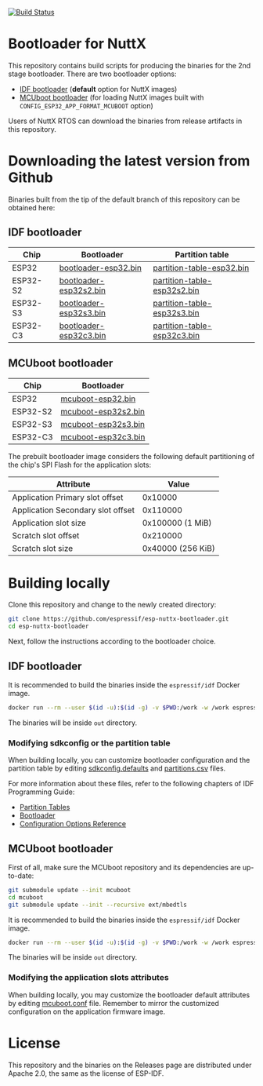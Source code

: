 [![Build Status](https://github.com/espressif/esp-nuttx-bootloader/workflows/build/badge.svg)](https://github.com/espressif/esp-nuttx-bootloader/actions?query=branch%3Amain)

# Bootloader for NuttX

This repository contains build scripts for producing the binaries for the 2nd stage bootloader. There are two bootloader options:
- [IDF bootloader](https://docs.espressif.com/projects/esp-idf/en/latest/esp32/api-guides/startup.html#second-stage-bootloader) (**default** option for NuttX images)
- [MCUboot bootloader](https://github.com/mcu-tools/mcuboot/blob/main/docs/readme-espressif.md) (for loading NuttX images built with `CONFIG_ESP32_APP_FORMAT_MCUBOOT` option)

Users of NuttX RTOS can download the binaries from release artifacts in this repository.

# Downloading the latest version from Github

Binaries built from the tip of the default branch of this repository can be obtained here:

## IDF bootloader

Chip | Bootloader | Partition table
-----|------------|-----------------
ESP32 | [bootloader-esp32.bin](https://github.com/espressif/esp-nuttx-bootloader/releases/download/latest/bootloader-esp32.bin) | [partition-table-esp32.bin](https://github.com/espressif/esp-nuttx-bootloader/releases/download/latest/partition-table-esp32.bin)
ESP32-S2 | [bootloader-esp32s2.bin](https://github.com/espressif/esp-nuttx-bootloader/releases/download/latest/bootloader-esp32s2.bin) | [partition-table-esp32s2.bin](https://github.com/espressif/esp-nuttx-bootloader/releases/download/latest/partition-table-esp32s2.bin)
ESP32-S3 | [bootloader-esp32s3.bin](https://github.com/espressif/esp-nuttx-bootloader/releases/download/latest/bootloader-esp32s3.bin) | [partition-table-esp32s3.bin](https://github.com/espressif/esp-nuttx-bootloader/releases/download/latest/partition-table-esp32s3.bin)
ESP32-C3 | [bootloader-esp32c3.bin](https://github.com/espressif/esp-nuttx-bootloader/releases/download/latest/bootloader-esp32c3.bin) | [partition-table-esp32c3.bin](https://github.com/espressif/esp-nuttx-bootloader/releases/download/latest/partition-table-esp32c3.bin)

## MCUboot bootloader

Chip | Bootloader
-----|------------
ESP32 | [mcuboot-esp32.bin](https://github.com/espressif/esp-nuttx-bootloader/releases/download/latest/mcuboot-esp32.bin)
ESP32-S2 | [mcuboot-esp32s2.bin](https://github.com/espressif/esp-nuttx-bootloader/releases/download/latest/mcuboot-esp32s2.bin)
ESP32-S3 | [mcuboot-esp32s3.bin](https://github.com/espressif/esp-nuttx-bootloader/releases/download/latest/mcuboot-esp32s3.bin)
ESP32-C3 | [mcuboot-esp32c3.bin](https://github.com/espressif/esp-nuttx-bootloader/releases/download/latest/mcuboot-esp32c3.bin)

The prebuilt bootloader image considers the following default partitioning of the chip's SPI Flash for the application slots:

Attribute | Value
----------|-------
Application Primary slot offset | 0x10000
Application Secondary slot offset | 0x110000
Application slot size | 0x100000 (1 MiB)
Scratch slot offset | 0x210000
Scratch slot size | 0x40000 (256 KiB)

# Building locally

Clone this repository and change to the newly created directory:

```bash
git clone https://github.com/espressif/esp-nuttx-bootloader.git
cd esp-nuttx-bootloader
```

Next, follow the instructions according to the bootloader choice.

## IDF bootloader

It is recommended to build the binaries inside the `espressif/idf` Docker image.

```bash
docker run --rm --user $(id -u):$(id -g) -v $PWD:/work -w /work espressif/idf:release-v4.3 ./build_idfboot.sh -c <chip>
```

The binaries will be inside `out` directory.

### Modifying sdkconfig or the partition table

When building locally, you can customize bootloader configuration and the partition table by editing [sdkconfig.defaults](sdkconfig.defaults) and [partitions.csv](partitions.csv) files.

For more information about these files, refer to the following chapters of IDF Programming Guide:

* [Partition Tables](https://docs.espressif.com/projects/esp-idf/en/stable/esp32/api-guides/partition-tables.html)
* [Bootloader](https://docs.espressif.com/projects/esp-idf/en/stable/esp32/api-guides/bootloader.html)
* [Configuration Options Reference](https://docs.espressif.com/projects/esp-idf/en/stable/esp32/api-reference/kconfig.html#configuration-options-reference)


## MCUboot bootloader

First of all, make sure the MCUboot repository and its dependencies are up-to-date:

```bash
git submodule update --init mcuboot
cd mcuboot
git submodule update --init --recursive ext/mbedtls
```

It is recommended to build the binaries inside the `espressif/idf` Docker image.

```bash
docker run --rm --user $(id -u):$(id -g) -v $PWD:/work -w /work espressif/idf:release-v4.3 ./build_mcuboot.sh -c <chip>
```

The binaries will be inside `out` directory.

### Modifying the application slots attributes

When building locally, you may customize the bootloader default attributes by editing [mcuboot.conf](mcuboot.conf) file.
Remember to mirror the customized configuration on the application firmware image.

# License

This repository and the binaries on the Releases page are distributed under Apache 2.0, the same as the license of ESP-IDF.
